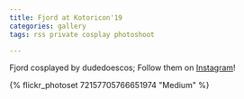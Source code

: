 ```yaml
---
title: Fjord at Kotoricon'19
categories: gallery
tags: rss private cosplay photoshoot

---
```


Fjord cosplayed by dudedoescos; Follow them on [Instagram](https://www.instagram.com/dudedoescos)!

{% flickr_photoset 72157705766651974 "Medium" %}
